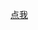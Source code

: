 [点我](http://note.youdao.com/noteshare?id=ba548dbbf9e4ace836fceb61d0855c99&sub=02F3DF863C0749ADB5C201468787C23F)
